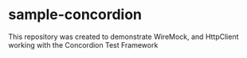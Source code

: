 # sample-concordion
This repository was created to demonstrate WireMock, and HttpClient working with the Concordion Test Framework
